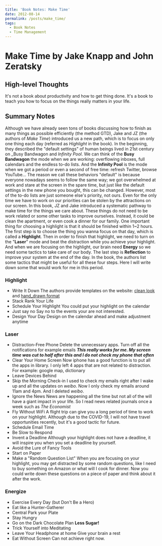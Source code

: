 ```yaml
---
title: 'Book Notes: Make Time'
date: 2012-08-14
permalink: /posts/make_time/
tags:
  - Book Notes
  - Time Management
---
```


# Make Time by Jake Knapp and John Zeratsky

## High-level Thoughts
It's not a book about productivity and how to get thing done. It's a book to teach you how to focus on the things really matters in your life.

## Summary Notes
Although we have already seen tons of books discussing how to finish as many things as possible efficiently (the method GTD), Jake and JZ (the authors of _Make Time_) introduced us a new path, which is to focus on only one thing each day (referred as _Highlight_ in the book). In the beginning, they described the "default settings" of human beings lived in 21st century on _Busy Bandwagon and _Infinity Pool_. We can think of the __Busy Bandwagon__ the mode when we are working: overflowing inboxes, full calendars and the endless to-do lists. And the __Infinity Pool__ is the mode when we got a period or even a second of free time: refresh Twitter, browse YouTube... The reason we call these behaviors "default" is because everyone nowadays seems to follow the same way; we got overwhelmed at work and stare at the screen in the spare time, but just like the default settings in the new phone you bought, this can be changed.
However, most of the to-do lists are just someone else's priority, not ours. Even for the only time we have to work on our priorities can be stolen by the attractions on our screen. In this book, JZ and Jake introduced a systematic pathway to make time for the things we care about. These things do not need to be work related or some other tasks to improve ourselves. Instead, it could be clean the apartment, or even cook a dinner for our family. One important thing for choosing a highlight is that it should be finished within 1~2 hours. The first step is to choose the thing you wanna focus on that day, which is called a __Highlight__. Then in order to finish that highlight, we need to turn on the "__Laser__" mode and beat the distraction while you achieve your highlight. And when we are focusing on the highlight, our brain need __Energy__ so we need some tactics to take care of our body. The last step is __Reflection__ to improve your system at the end of the day. In the book, the authors list some tactics that might be useful for all these four steps. Here I will write down some that would work for me in this period.

### Highlight
- Write It Down
The authors provide templates on the website: [clean look](https://maketime.blog/wp-content/uploads/2019/03/Make-Time-Notes-simple-1.pdf) and [hand_drawn format](https://maketime.blog/wp-content/uploads/2019/03/Make-Time-Notes-hand-drawn.pdf)
- Stack Rank Your Life
- Schedule Your Highlight
You could put your highlight on the calendar
- Just say no
Say no to the events your are not interested. 
- Design Your Day
Design on the calendar ahead and make adjustment anytime

### Laser
- Distraction-Free Phone
Delete the unnecessary apps. Turn off all the notifications for example emails
__*This really works for me. My screen time was cut to half after this and I do not check my phone that often*__
- Clear Your Home Screen
Now iphone has a good function is to put all the apps in library. I only left 4 apps that are not related to distraction. For example: google map, dictionary
- Leave Devices Behind
- Skip the Morning Check-in
I used to check my emails right after I wake up and all the updates on _weibo_. Now I only check my emails around 11am and 4pm. And I deleted _weibo_.
- Ignore the News
News are happening all the time but not all of the will have a giant impact in your life. So I read news related journals once a week such as _The Economist_
- Fly Without WiFi
A flight trip can give you a long period of time to work on your highlight. Although due to the COVID-19, I will not have travel opportunities recently, but it's a good tactic for future.
- Schedule Email Time
- Be Slow to Respond
- Invent a Deadline
Although your highlight does not have a deadline, it will inspire you when you set a deadline by yourself.
- Avoid the Lure of Fancy Tools
- Start on Paper
- Make a "Random Question List"
When you are focusing on your highlight, you may get distracted by some random questions, like I need to buy something on Amazon or what will I cook for dinner. Now you could write down these questions on a piece of paper and think about it after the work.

### Energize
- Exercise Every Day (but Don't Be a Hero)
- Eat like a Hunter-Gatherer
- Central Park your Plate
- Stay Hungry
- Go on the Dark Chocolate Plan
__Less Sugar!__
- Trick Yourself into Meditating
- Leave Your Headphone at home
Give your brain a rest
- Eat Without Screen
Can not achieve right now.


